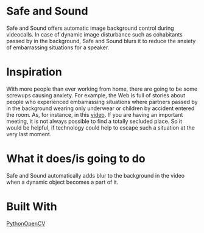 # Safe and Sound
Safe and Sound offers automatic image background control during videocalls. In case of dynamic image disturbance such as cohabitants passed by in the background, Safe and Sound blurs it to reduce the anxiety of embarrassing situations for a speaker.
# Inspiration
With more people than ever working from home, there are going to be some screwups causing anxiety. For example, the Web is full of stories about people who experienced embarrassing situations where partners passed by in the background wearing only underwear or children by accident entered the room. As, for instance, in this [video](https://www.youtube.com/watch?v=Mh4f9AYRCZY). If you are having an important meeting, it is not always possible to find a totally secluded place. So it would be helpful, if technology could help to escape such a situation at the very last moment.
# What it does/is going to do
Safe and Sound automatically adds blur to the background in the video when a dynamic object becomes a part of it.
# Built With
[Python](https://www.python.org)[OpenCV](https://docs.opencv.org)
